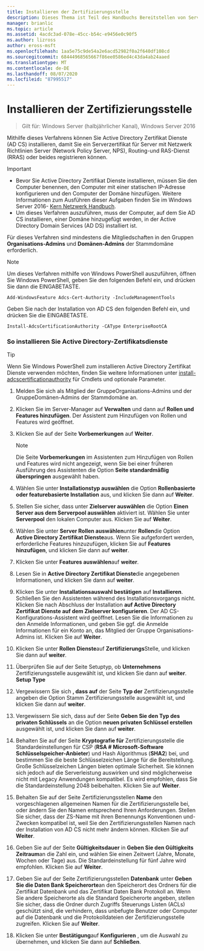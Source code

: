 ```yaml
---
title: Installieren der Zertifizierungsstelle
description: Dieses Thema ist Teil des Handbuchs Bereitstellen von Server Zertifikaten für drahtlose und drahtlose 802.1 x-bereit Stellungen.
manager: brianlic
ms.topic: article
ms.assetid: 4acdc3ad-078e-45cc-b54c-e9456e0c90f5
ms.author: lizross
author: eross-msft
ms.openlocfilehash: 1aa5e75c9de54a2e6acd52982f0a2f640df108cd
ms.sourcegitcommit: 68444968565667f86ee0586ed4c43da4ab24aaed
ms.translationtype: MT
ms.contentlocale: de-DE
ms.lasthandoff: 08/07/2020
ms.locfileid: "87995517"
---
```

# <a name="install-the-certification-authority"></a>Installieren der Zertifizierungsstelle

>Gilt für: Windows Server (halbjährlicher Kanal), Windows Server 2016

Mithilfe dieses Verfahrens können Sie Active Directory Zertifikat Dienste (AD CS) installieren, damit Sie ein Serverzertifikat für Server mit Netzwerk Richtlinien Server (Network Policy Server, NPS), Routing-und RAS-Dienst (RRAS) oder beides registrieren können.

> [!IMPORTANT]
> -   Bevor Sie Active Directory Zertifikat Dienste installieren, müssen Sie den Computer benennen, den Computer mit einer statischen IP-Adresse konfigurieren und den Computer der Domäne hinzufügen. Weitere Informationen zum Ausführen dieser Aufgaben finden Sie im Windows Server 2016- [Kern Netzwerk Handbuch](../../core-network-guide.md).
> -   Um dieses Verfahren auszuführen, muss der Computer, auf dem Sie AD CS installieren, einer Domäne hinzugefügt werden, in der Active Directory Domain Services (AD DS) installiert ist.

Für dieses Verfahren sind mindestens die Mitgliedschaften in den Gruppen **Organisations-Admins** und **Domänen-Admins** der Stammdomäne erforderlich.

> [!NOTE]
> Um dieses Verfahren mithilfe von Windows PowerShell auszuführen, öffnen Sie Windows PowerShell, geben Sie den folgenden Befehl ein, und drücken Sie dann die EINGABETASTE.
>
> `Add-WindowsFeature Adcs-Cert-Authority -IncludeManagementTools`
>
> Geben Sie nach der Installation von AD CS den folgenden Befehl ein, und drücken Sie die EINGABETASTE.
>
> `Install-AdcsCertificationAuthority -CAType EnterpriseRootCA`

### <a name="to-install-active-directory-certificate-services"></a>So installieren Sie Active Directory-Zertifikatsdienste

> [!TIP]
> Wenn Sie Windows PowerShell zum installieren Active Directory Zertifikat Dienste verwenden möchten, finden Sie weitere Informationen unter [install-adcscertificationauthority](/powershell/module/adcsdeployment/install-adcscertificationauthority?view=win10-ps) für Cmdlets und optionale Parameter.

1.  Melden Sie sich als Mitglied der GruppeOrganisations-Admins und der GruppeDomänen-Admins der Stammdomäne an.

2.  Klicken Sie im Server-Manager auf **Verwalten** und dann auf **Rollen und Features hinzufügen**. Der Assistent zum Hinzufügen von Rollen und Features wird geöffnet.

3.  Klicken Sie auf der Seite **Vorbemerkungen** auf **Weiter**.

    > [!NOTE]
    > Die Seite **Vorbemerkungen** im Assistenten zum Hinzufügen von Rollen und Features wird nicht angezeigt, wenn Sie bei einer früheren Ausführung des Assistenten die Option **Seite standardmäßig überspringen** ausgewählt haben.

4.  Wählen Sie unter **Installationstyp auswählen** die Option **Rollenbasierte oder featurebasierte Installation** aus, und klicken Sie dann auf **Weiter**.

5.  Stellen Sie sicher, dass unter **Zielserver auswählen** die Option **Einen Server aus dem Serverpool auswählen** aktiviert ist. Wählen Sie unter **Serverpool** den lokalen Computer aus. Klicken Sie auf **Weiter**.

6.  Wählen Sie unter **Server Rollen auswählen**unter **Rollen**die Option **Active Directory Zertifikat Dienste**aus. Wenn Sie aufgefordert werden, erforderliche Features hinzuzufügen, klicken Sie auf **Features hinzufügen**, und klicken Sie dann auf **weiter**.

7.  Klicken Sie unter **Features auswählen**auf **weiter**.

8.  Lesen Sie in **Active Directory Zertifikat Dienste**die angegebenen Informationen, und klicken Sie dann auf **weiter**.

9. Klicken Sie unter **Installationsauswahl bestätigen** auf **Installieren**. Schließen Sie den Assistenten während des Installationsvorgangs nicht. Klicken Sie nach Abschluss der Installation **auf Active Directory Zertifikat Dienste auf dem Zielserver konfigurieren**. Der AD CS-Konfigurations-Assistent wird geöffnet. Lesen Sie die Informationen zu den Anmelde Informationen, und geben Sie ggf. die Anmelde Informationen für ein Konto an, das Mitglied der Gruppe Organisations-Admins ist. Klicken Sie auf **Weiter**.

10. Klicken Sie unter **Rollen Dienste**auf **Zertifizierungs**Stelle, und klicken Sie dann auf **weiter**.

11. Überprüfen Sie auf der Seite Setuptyp, ob **Unternehmens** Zertifizierungsstelle ausgewählt ist, und klicken Sie dann auf **weiter**. **Setup Type**

12. Vergewissern Sie sich **, dass auf** der Seite **Typ der** Zertifizierungsstelle angeben die Option Stamm Zertifizierungsstelle ausgewählt ist, und klicken Sie dann auf **weiter**.

13. Vergewissern Sie sich, dass auf der Seite **Geben Sie den Typ des privaten Schlüssels** an die Option **neuen privaten Schlüssel erstellen** ausgewählt ist, und klicken Sie dann auf **weiter**.

14. Behalten Sie auf der Seite **Kryptografie für** Zertifizierungsstelle die Standardeinstellungen für CSP (**RSA # Microsoft-Software Schlüsselspeicher-Anbieter**) und Hash Algorithmus (**SHA2**) bei, und bestimmen Sie die beste Schlüsselzeichen Länge für die Bereitstellung. Große Schlüsselzeichen Längen bieten optimale Sicherheit. Sie können sich jedoch auf die Serverleistung auswirken und sind möglicherweise nicht mit Legacy Anwendungen kompatibel. Es wird empfohlen, dass Sie die Standardeinstellung 2048 beibehalten. Klicken Sie auf **Weiter**.

15. Behalten Sie auf der Seite Zertifizierungsstellen **Name** den vorgeschlagenen allgemeinen Namen für die Zertifizierungsstelle bei, oder ändern Sie den Namen entsprechend Ihren Anforderungen. Stellen Sie sicher, dass der ZS-Name mit ihren Benennungs Konventionen und-Zwecken kompatibel ist, weil Sie den Zertifizierungsstellen Namen nach der Installation von AD CS nicht mehr ändern können. Klicken Sie auf **Weiter**.

16. Geben Sie auf der Seite **Gültigkeitsdauer** in **Geben Sie den Gültigkeits Zeitraum**an die Zahl ein, und wählen Sie einen Zeitwert (Jahre, Monate, Wochen oder Tage) aus. Die Standardeinstellung für fünf Jahre wird empfohlen. Klicken Sie auf **Weiter**.

17. Geben Sie auf der Seite Zertifizierungsstellen **Datenbank** unter **Geben Sie die Daten Bank Speicherorte**an den Speicherort des Ordners für die Zertifikat Datenbank und das Zertifikat Daten Bank Protokoll an. Wenn Sie andere Speicherorte als die Standard Speicherorte angeben, stellen Sie sicher, dass die Ordner durch Zugriffs Steuerungs Listen (ACLs) geschützt sind, die verhindern, dass unbefugte Benutzer oder Computer auf die Datenbank und die Protokolldateien der Zertifizierungsstelle zugreifen. Klicken Sie auf **Weiter**.

18. Klicken Sie unter **Bestätigung**auf **Konfigurieren** , um die Auswahl zu übernehmen, und klicken Sie dann auf **Schließen**.